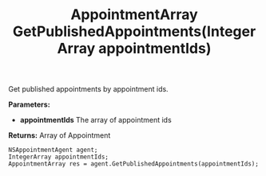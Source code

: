 ﻿---
uid: crmscript_ref_NSAppointmentAgent_GetPublishedAppointments
title: AppointmentArray GetPublishedAppointments(IntegerArray appointmentIds)
intellisense: NSAppointmentAgent.GetPublishedAppointments
keywords: NSAppointmentAgent, GetPublishedAppointments
so.topic: reference
---

Get published appointments by appointment ids.

**Parameters:**
 - **appointmentIds** The array of appointment ids

**Returns:** Array of Appointment

```crmscript
NSAppointmentAgent agent;
IntegerArray appointmentIds;
AppointmentArray res = agent.GetPublishedAppointments(appointmentIds);
```

